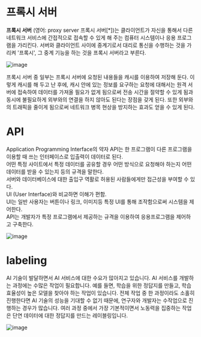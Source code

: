 # 프록시 서버
__프록시 서버__ (영어: proxy server 프록시 서버[*])는 클라이언트가 자신을 통해서 다른 네트워크 서비스에 간접적으로 접속할 수 있게 해 주는 컴퓨터 시스템이나 응용 프로그램을 가리킨다. 서버와 클라이언트 사이에 중계기로서 대리로 통신을 수행하는 것을 가리켜 '프록시', 그 중계 기능을 하는 것을 프록시 서버라고 부른다.

![image](https://user-images.githubusercontent.com/91245647/143391495-5b03060e-7652-4321-beb4-9be5970ed5fb.png)


프록시 서버 중 일부는 프록시 서버에 요청된 내용들을 캐시를 이용하여 저장해 둔다. 이렇게 캐시를 해 두고 난 후에, 캐시 안에 있는 정보를 요구하는 요청에 대해서는 원격 서버에 접속하여 데이터를 가져올 필요가 없게 됨으로써 전송 시간을 절약할 수 있게 됨과 동시에 불필요하게 외부와의 연결을 하지 않아도 된다는 장점을 갖게 된다. 또한 외부와의 트래픽을 줄이게 됨으로써 네트워크 병목 현상을 방지하는 효과도 얻을 수 있게 된다. 

# API
Application Programming Interface의 약자 API는 한 프로그램이 다른 프로그램을 이용할 때 쓰는 인터페이스로 입출력이 데이터로 된다.</br>
어떤 특정 사이트에서 특정 데이터를 공유할 경우 어떤 방식으로 요청해야 하는지 어떤 데이터를 받을 수 있는지 등의 규격을 말한다.</br>
서버와 데이터베이스에 대한 출입구 역활로 허용된 사람들에게만 접근성을 부여할 수 있다.</br>
UI (User Interface)와 비교하면 이해가 편함.</br>
UI는 일반 사용자는 버튼이나 링크, 이미지등 특정 UI를 통해 조작함으로써 시스템을 제어한다.</br>
API는 개발자가 특정 프로그램에서 제공하는 규격을 이용하여 응용프로그램을 제어하고 구축한다. 

![image](https://user-images.githubusercontent.com/91245647/143392250-faeaaf96-1802-4ca8-a489-eb312a3b36b9.png)

# labeling
AI 기술이 발달하면서 AI 서비스에 대한 수요가 많아지고 있습니다. AI 서비스를 개발하는 과정에는 수많은 작업이 필요합니다. 예를 들면, 학습을 위한 정답지를 만들고, 학습 효율성이 높은 모델을 찾아야 하는 작업이 있습니다. 전체 작업 중 한 과정이라도 소홀히 진행한다면 AI 기술의 성능을 기대할 수 없기 때문에, 연구자와 개발자는 수작업으로 진행하는 경우가 많습니다. 여러 과정 중에서 가장 기본적이면서 노동력을 집중하는 작업은 단연 데이터에 대한 정답지를 만드는 레이블링입니다.

![image](https://user-images.githubusercontent.com/91245647/143392980-aeeb3aa7-ea45-44b3-b0b3-efd8f33f1fd9.png)
